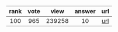 
| rank | vote | view | answer | url |
|:-:|:-:|:-:|:-:|:-:|
|100|965|239258|10| [url](http://stackoverflow.com/questions/5466451/how-can-i-print-literal-curly-brace-characters-in-python-string-and-also-use-fo) |
